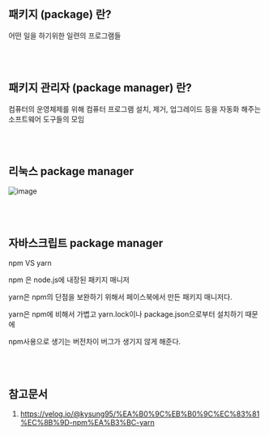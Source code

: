 ## 패키지 (package) 란?

어떤 일을 하기위한 일련의 프로그램들


<br></br>
## 패키지 관리자 (package manager) 란?

컴퓨터의 운영체제를 위해 컴퓨터 프로그램 설치, 제거, 업그레이드 등을 자동화 해주는 소프트웨어 도구들의 모임


<br></br>
## 리눅스 package manager

![image](https://user-images.githubusercontent.com/77263282/134316457-03ef76d4-335f-426d-aba8-e00568231f18.png)


<br></br>
## 자바스크립트 package manager

npm VS yarn

npm 은 node.js에 내장된 패키지 매니저

yarn은 npm의 단점을 보완하기 위해서 페이스북에서 만든 패키지 매니저다.

yarn은 npm에 비해서 가볍고 yarn.lock이나 package.json으로부터 설치하기 때문에

npm사용으로 생기는 버전차이 버그가 생기지 않게 해준다.



<br></br>
## 참고문서
1) https://velog.io/@kysung95/%EA%B0%9C%EB%B0%9C%EC%83%81%EC%8B%9D-npm%EA%B3%BC-yarn
